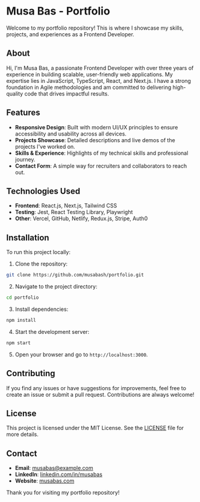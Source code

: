 # Musa Bas - Portfolio

Welcome to my portfolio repository! This is where I showcase my skills, projects, and experiences as a Frontend Developer.

## About

Hi, I'm Musa Bas, a passionate Frontend Developer with over three years of experience in building scalable, user-friendly web applications. My expertise lies in JavaScript, TypeScript, React, and Next.js. I have a strong foundation in Agile methodologies and am committed to delivering high-quality code that drives impactful results.

## Features

- **Responsive Design**: Built with modern UI/UX principles to ensure accessibility and usability across all devices.
- **Projects Showcase**: Detailed descriptions and live demos of the projects I've worked on.
- **Skills & Experience**: Highlights of my technical skills and professional journey.
- **Contact Form**: A simple way for recruiters and collaborators to reach out.

## Technologies Used

- **Frontend**: React.js, Next.js, Tailwind CSS
- **Testing**: Jest, React Testing Library, Playwright
- **Other**: Vercel, GitHub, Netlify, Redux.js, Stripe, Auth0

## Installation

To run this project locally:

1. Clone the repository:

```bash
git clone https://github.com/musabash/portfolio.git
```

2. Navigate to the project directory:

```bash
cd portfolio
```

3. Install dependencies:

```bash
npm install
```

4. Start the development server:

```bash
npm start
```

5. Open your browser and go to `http://localhost:3000`.

## Contributing

If you find any issues or have suggestions for improvements, feel free to create an issue or submit a pull request. Contributions are always welcome!

## License

This project is licensed under the MIT License. See the [LICENSE](LICENSE) file for more details.

## Contact

- **Email**: musabas@example.com
- **LinkedIn**: [linkedin.com/in/musabas](https://www.linkedin.com/in/musabas)
- **Website**: [musabas.com](https://www.musabas.com)

Thank you for visiting my portfolio repository!
